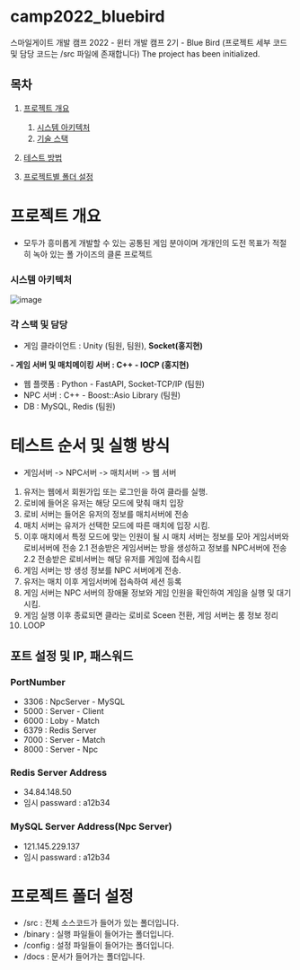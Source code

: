 # camp2022_bluebird
스마일게이트 개발 캠프 2022 - 윈터 개발 캠프 2기 - Blue Bird
(프로젝트 세부 코드 및 담당 코드는 /src 파일에 존재합니다)
The project has been initialized.

## 목차
1. [프로젝트 개요](#프로젝트-개요)
	1. [시스템 아키텍처](#시스템-아키텍처)
	2. [기술 스택](#각-스택)

2. [테스트 방법](#테스트-순서-및-실행-방식)
3. [프로젝트별 폴더 설정](#프로젝트-폴더-설정)


# 프로젝트 개요
- 모두가 흥미롭게 개발할 수 있는 공통된 게임 분야이며 개개인의 도전 목표가 적절히 녹아 있는 폴 가이즈의 클론 프로젝트

### 시스템 아키텍처
![image](https://user-images.githubusercontent.com/48054868/221210118-c19a660d-947e-46a3-a76d-bee3a08def3e.png)

### 각 스택 및 담당
- 게임 클라이언트 : Unity (팀원, 팀원), **Socket(홍지현)**

**- 게임 서버 및 매치메이킹 서버 : C++ - IOCP (홍지현)**
- 웹 플랫폼 : Python - FastAPI, Socket-TCP/IP (팀원)
- NPC 서버 : C++ - Boost::Asio Library (팀원)
- DB : MySQL, Redis (팀원)

# 테스트 순서 및 실행 방식
- 게임서버 -> NPC서버 -> 매치서버 -> 웹 서버
1. 유저는 웹에서 회원가입 또는 로그인을 하여 클라를 실행.
2. 로비에 들어온 유저는 해당 모드에 맞춰 매치 입장
3. 로비 서버는 들어온 유저의 정보를 매치서버에 전송
4. 매치 서버는 유저가 선택한 모드에 따른 매치에 입장 시킴.
5. 이후 매치에서 특정 모드에 맞는 인원이 될 시 매치 서버는 정보를 모아 게임서버와 로비서버에 전송
  2.1 전송받은 게임서버는 방을 생성하고 정보를 NPC서버에 전송
  2.2 전송받은 로비서버는 해당 유저를 게임에 접속시킴
6. 게임 서버는 방 생성 정보를 NPC 서버에게 전송.
7. 유저는 매치 이후 게임서버에 접속하여 세션 등록
8. 게임 서버는 NPC 서버의 장애물 정보와 게임 인원을 확인하여 게임을 실행 및 대기시킴.
9. 게임 실행 이후 종료되면 클라는 로비로 Sceen 전환, 게임 서버는 룸 정보 정리
10. LOOP

## 포트 설정 및 IP, 패스워드
### PortNumber
- 3306 : NpcServer - MySQL
- 5000 : Server - Client
- 6000 : Loby - Match
- 6379 : Redis Server
- 7000 : Server - Match
- 8000 : Server - Npc

### Redis Server Address
- 34.84.148.50
- 임시 passward : a12b34

### MySQL Server Address(Npc Server)
- 121.145.229.137
- 임시 passward : a12b34

# 프로젝트 폴더 설정
- /src : 전체 소스코드가 들어가 있는 폴더입니다.
- /binary : 실행 파일들이 들어가는 폴더입니다.
- /config : 설정 파일들이 들어가는 폴더입니다.
- /docs : 문서가 들어가는 폴더입니다.

